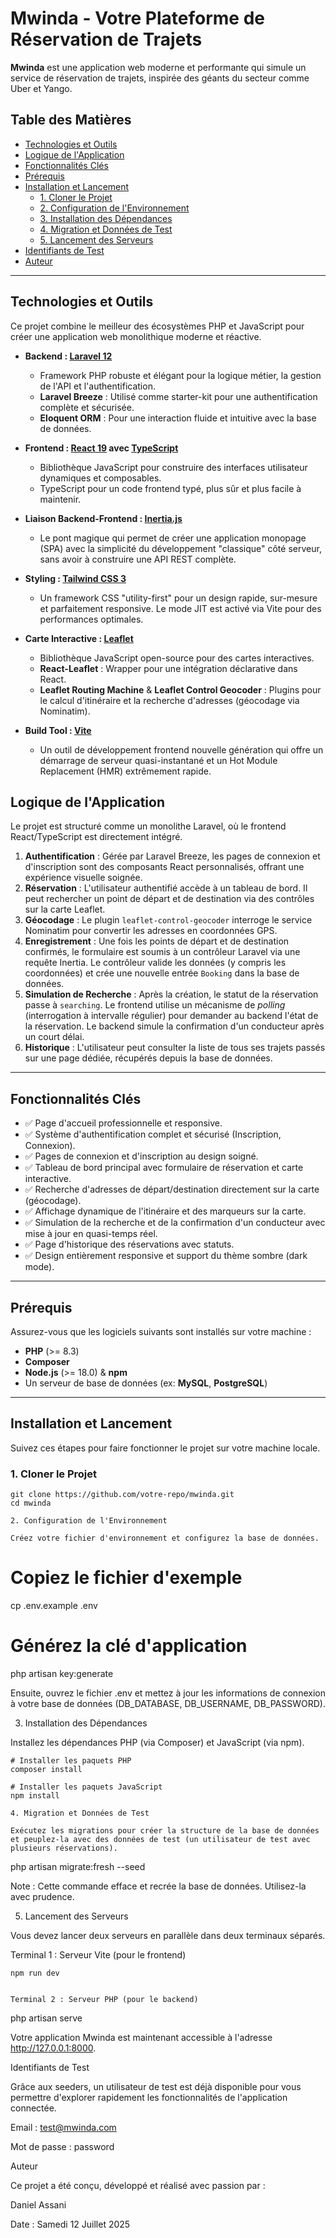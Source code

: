 
# Mwinda - Votre Plateforme de Réservation de Trajets

 
<!-- Remplacez le lien ci-dessus par une URL vers un GIF ou une image de présentation de votre application -->

**Mwinda** est une application web moderne et performante qui simule un service de réservation de trajets, inspirée des géants du secteur comme Uber et Yango. 


## Table des Matières

*   [Technologies et Outils](#technologies-et-outils)
*   [Logique de l'Application](#logique-de-lapplication)
*   [Fonctionnalités Clés](#fonctionnalités-clés)
*   [Prérequis](#prérequis)
*   [Installation et Lancement](#installation-et-lancement)
    *   [1. Cloner le Projet](#1-cloner-le-projet)
    *   [2. Configuration de l'Environnement](#2-configuration-de-lenvironnement)
    *   [3. Installation des Dépendances](#3-installation-des-dépendances)
    *   [4. Migration et Données de Test](#4-migration-et-données-de-test)
    *   [5. Lancement des Serveurs](#5-lancement-des-serveurs)
*   [Identifiants de Test](#identifiants-de-test)
*   [Auteur](#auteur)

---

## Technologies et Outils

Ce projet combine le meilleur des écosystèmes PHP et JavaScript pour créer une application web monolithique moderne et réactive.

*   **Backend : [Laravel 12](https://laravel.com/)**
    *   Framework PHP robuste et élégant pour la logique métier, la gestion de l'API et l'authentification.
    *   **Laravel Breeze** : Utilisé comme starter-kit pour une authentification complète et sécurisée.
    *   **Eloquent ORM** : Pour une interaction fluide et intuitive avec la base de données.

*   **Frontend : [React 19](https://react.dev/) avec [TypeScript](https://www.typescriptlang.org/)**
    *   Bibliothèque JavaScript pour construire des interfaces utilisateur dynamiques et composables.
    *   TypeScript pour un code frontend typé, plus sûr et plus facile à maintenir.

*   **Liaison Backend-Frontend : [Inertia.js](https://inertiajs.com/)**
    *   Le pont magique qui permet de créer une application monopage (SPA) avec la simplicité du développement "classique" côté serveur, sans avoir à construire une API REST complète.

*   **Styling : [Tailwind CSS 3](https://tailwindcss.com/)**
    *   Un framework CSS "utility-first" pour un design rapide, sur-mesure et parfaitement responsive. Le mode JIT est activé via Vite pour des performances optimales.

*   **Carte Interactive : [Leaflet](https://leafletjs.com/)**
    *   Bibliothèque JavaScript open-source pour des cartes interactives.
    *   **React-Leaflet** : Wrapper pour une intégration déclarative dans React.
    *   **Leaflet Routing Machine** & **Leaflet Control Geocoder** : Plugins pour le calcul d'itinéraire et la recherche d'adresses (géocodage via Nominatim).

*   **Build Tool : [Vite](https://vitejs.dev/)**
    *   Un outil de développement frontend nouvelle génération qui offre un démarrage de serveur quasi-instantané et un Hot Module Replacement (HMR) extrêmement rapide.



## Logique de l'Application

Le projet est structuré comme un monolithe Laravel, où le frontend React/TypeScript est directement intégré.

1.  **Authentification** : Gérée par Laravel Breeze, les pages de connexion et d'inscription sont des composants React personnalisés, offrant une expérience visuelle soignée.
2.  **Réservation** : L'utilisateur authentifié accède à un tableau de bord. Il peut rechercher un point de départ et de destination via des contrôles sur la carte Leaflet.
3.  **Géocodage** : Le plugin `leaflet-control-geocoder` interroge le service Nominatim pour convertir les adresses en coordonnées GPS.
4.  **Enregistrement** : Une fois les points de départ et de destination confirmés, le formulaire est soumis à un contrôleur Laravel via une requête Inertia. Le contrôleur valide les données (y compris les coordonnées) et crée une nouvelle entrée `Booking` dans la base de données.
5.  **Simulation de Recherche** : Après la création, le statut de la réservation passe à `searching`. Le frontend utilise un mécanisme de *polling* (interrogation à intervalle régulier) pour demander au backend l'état de la réservation. Le backend simule la confirmation d'un conducteur après un court délai.
6.  **Historique** : L'utilisateur peut consulter la liste de tous ses trajets passés sur une page dédiée, récupérés depuis la base de données.

---

## Fonctionnalités Clés

*   ✅ Page d'accueil professionnelle et responsive.
*   ✅ Système d'authentification complet et sécurisé (Inscription, Connexion).
*   ✅ Pages de connexion et d'inscription au design soigné.
*   ✅ Tableau de bord principal avec formulaire de réservation et carte interactive.
*   ✅ Recherche d'adresses de départ/destination directement sur la carte (géocodage).
*   ✅ Affichage dynamique de l'itinéraire et des marqueurs sur la carte.
*   ✅ Simulation de la recherche et de la confirmation d'un conducteur avec mise à jour en quasi-temps réel.
*   ✅ Page d'historique des réservations avec statuts.
*   ✅ Design entièrement responsive et support du thème sombre (dark mode).

---

## Prérequis

Assurez-vous que les logiciels suivants sont installés sur votre machine :

*   **PHP** (>= 8.3)
*   **Composer**
*   **Node.js** (>= 18.0) & **npm**
*   Un serveur de base de données (ex: **MySQL**, **PostgreSQL**)

---

## Installation et Lancement

Suivez ces étapes pour faire fonctionner le projet sur votre machine locale.

### 1. Cloner le Projet

```
git clone https://github.com/votre-repo/mwinda.git
cd mwinda

2. Configuration de l'Environnement

Créez votre fichier d'environnement et configurez la base de données.

``` 
# Copiez le fichier d'exemple
cp .env.example .env

# Générez la clé d'application
php artisan key:generate


Ensuite, ouvrez le fichier .env et mettez à jour les informations de connexion à votre base de données (DB_DATABASE, DB_USERNAME, DB_PASSWORD).

3. Installation des Dépendances

Installez les dépendances PHP (via Composer) et JavaScript (via npm).

``` 
# Installer les paquets PHP
composer install

# Installer les paquets JavaScript
npm install

4. Migration et Données de Test

Exécutez les migrations pour créer la structure de la base de données et peuplez-la avec des données de test (un utilisateur de test avec plusieurs réservations).

``` 
php artisan migrate:fresh --seed


Note : Cette commande efface et recrée la base de données. Utilisez-la avec prudence.

5. Lancement des Serveurs

Vous devez lancer deux serveurs en parallèle dans deux terminaux séparés.

Terminal 1 : Serveur Vite (pour le frontend)

``` 
npm run dev


Terminal 2 : Serveur PHP (pour le backend)

``` 
php artisan serve


Votre application Mwinda est maintenant accessible à l'adresse http://127.0.0.1:8000.

Identifiants de Test

Grâce aux seeders, un utilisateur de test est déjà disponible pour vous permettre d'explorer rapidement les fonctionnalités de l'application connectée.

Email : test@mwinda.com

Mot de passe : password

Auteur

Ce projet a été conçu, développé et réalisé avec passion par :

Daniel Assani

Date : Samedi 12 Juillet 2025


